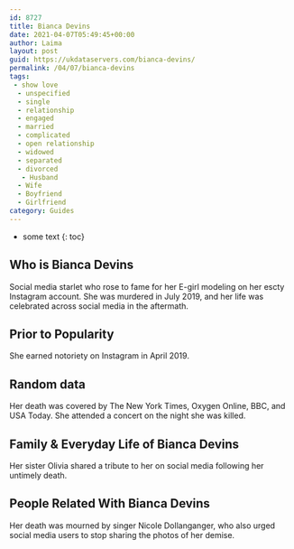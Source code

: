 ```yaml
---
id: 8727
title: Bianca Devins
date: 2021-04-07T05:49:45+00:00
author: Laima
layout: post
guid: https://ukdataservers.com/bianca-devins/
permalink: /04/07/bianca-devins
tags:
 - show love
  - unspecified
  - single
  - relationship
  - engaged
  - married
  - complicated
  - open relationship
  - widowed
  - separated
  - divorced
   - Husband
  - Wife
  - Boyfriend
  - Girlfriend
category: Guides
---
```


* some text
{: toc}


## Who is Bianca Devins
                  
                  
                  
Social media starlet who rose to fame for her E-girl modeling on her escty Instagram account. She was murdered in July 2019, and her life was celebrated across social media in the aftermath. 
                  
              
            
              
            
                
                
                
## Prior to Popularity
                  
                  
                  
She earned notoriety on Instagram in April 2019.
                  
              
            
              
            
                
                
                
## Random data
                  
                  
                  
Her death was covered by The New York Times, Oxygen Online, BBC, and USA Today. She attended a concert on the night she was killed.
                  
              
            
              
            
                
                
                
## Family & Everyday Life of Bianca Devins
                  
                  
                  
Her sister Olivia shared a tribute to her on social media following her untimely death. 
                  
              
            
              
            
                
                
                
## People Related With Bianca Devins
                  
                  
                  
Her death was mourned by singer Nicole Dollanganger, who also urged social media users to stop sharing the photos of her demise.
                  
              
            
              
            
                
              
            
              
              
            
            
              
            
          
          
          